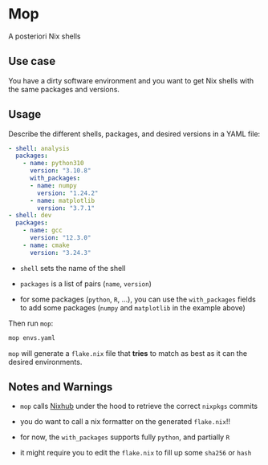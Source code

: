 # Mop

A posteriori Nix shells

## Use case

You have a dirty software environment and you want to get Nix shells with the same packages and versions.

## Usage

Describe the different shells, packages, and desired versions in a YAML file:

```yaml
- shell: analysis
  packages:
    - name: python310
      version: "3.10.8"
      with_packages:
      - name: numpy
        version: "1.24.2"
      - name: matplotlib
        version: "3.7.1"
- shell: dev
  packages:
    - name: gcc
      version: "12.3.0"
    - name: cmake
      version: "3.24.3"

```

- `shell` sets the name of the shell

- `packages` is a list of pairs (`name`, `version`)

- for some packages (`python`, `R`, ...), you can use the `with_packages` fields to add some packages (`numpy` and `matplotlib` in the example above)

Then run `mop`:

```bash
mop envs.yaml
```

`mop` will generate a `flake.nix` file that **tries** to match as best as it can the desired environments.

## Notes and Warnings

- `mop` calls [Nixhub](https://nixhub.io) under the hood to retrieve the correct `nixpkgs` commits

- you do want to call a nix formatter on the generated `flake.nix`!!

- for now, the `with_packages` supports fully `python`, and partially `R`

- it might require you to edit the `flake.nix` to fill up some `sha256` or `hash`

